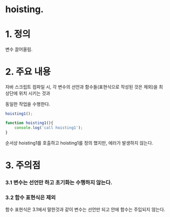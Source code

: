 ﻿# hoisting.

# 1. 정의
변수 끌어올림.

# 2. 주요 내용
자바 스크립트 컴파일 시, 각 변수의 선언과 함수들(표현식으로 작성된 것은 제외)을 최상단에 위치 시키는 것과

동일한 작업을 수행한다.

```javascript
hoisting1();

function hoisting1(){
    console.log('call hoisting1');
}
```

순서상 hoisting1를 호출하고 hoisting1를 정의 했지만, 에러가 발생하지 않는다.


# 3. 주의점

### 3.1 변수는 선언만 하고 초기화는 수행하지 않는다.
### 3.2 함수 표현식은 제외
함수 표현식은 3.1에서 말한것과 같이 변수는 선언만 되고 안에 함수는 주입되지 않는다.